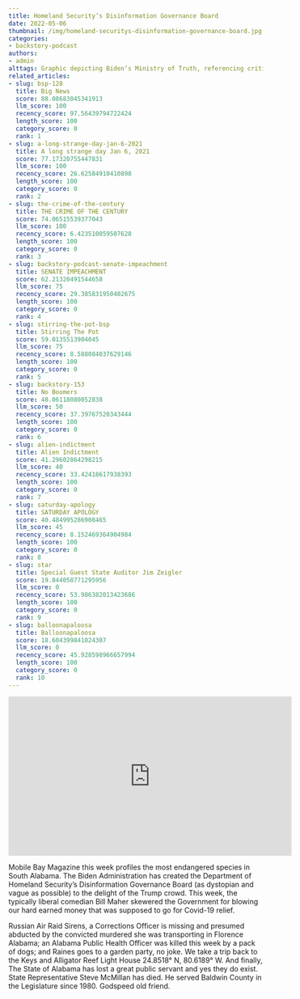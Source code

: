 ```yaml
---
title: Homeland Security’s Disinformation Governance Board
date: 2022-05-06
thumbnail: /img/homeland-securitys-disinformation-governance-board.jpg
categories:
- backstory-podcast
authors:
- admin
alttags: Graphic depicting Biden’s Ministry of Truth, referencing criticism of the Disinformation Governance Board. Fox News logo...
related_articles:
- slug: bsp-128
  title: Big News
  score: 88.08683045341913
  llm_score: 100
  recency_score: 97.56439794722424
  length_score: 100
  category_score: 0
  rank: 1
- slug: a-long-strange-day-jan-6-2021
  title: A long strange day Jan 6, 2021
  score: 77.17320755447831
  llm_score: 100
  recency_score: 26.62584910410898
  length_score: 100
  category_score: 0
  rank: 2
- slug: the-crime-of-the-century
  title: THE CRIME OF THE CENTURY
  score: 74.06515539377043
  llm_score: 100
  recency_score: 6.423510059507628
  length_score: 100
  category_score: 0
  rank: 3
- slug: backstory-podcast-senate-impeachment
  title: SENATE IMPEACHMENT
  score: 62.21320491544658
  llm_score: 75
  recency_score: 29.385831950402675
  length_score: 100
  category_score: 0
  rank: 4
- slug: stirring-the-pot-bsp
  title: Stirring The Pot
  score: 59.0135513904045
  llm_score: 75
  recency_score: 8.588084037629146
  length_score: 100
  category_score: 0
  rank: 5
- slug: backstory-153
  title: No Boomers
  score: 48.06118080052838
  llm_score: 50
  recency_score: 37.39767520343444
  length_score: 100
  category_score: 0
  rank: 6
- slug: alien-indictment
  title: Alien Indictment
  score: 41.29602864298215
  llm_score: 40
  recency_score: 33.42418617938393
  length_score: 100
  category_score: 0
  rank: 7
- slug: saturday-apology
  title: SATURDAY APOLOGY
  score: 40.484995286908465
  llm_score: 45
  recency_score: 8.152469364904984
  length_score: 100
  category_score: 0
  rank: 8
- slug: star
  title: Special Guest State Auditor Jim Zeigler
  score: 19.844058771295956
  llm_score: 0
  recency_score: 53.986382013423686
  length_score: 100
  category_score: 0
  rank: 9
- slug: balloonapaloosa
  title: Balloonapaloosa
  score: 18.604399841024307
  llm_score: 0
  recency_score: 45.928598966657994
  length_score: 100
  category_score: 0
  rank: 10
---
```

<iframe width="560" height="315" src="https://www.youtube.com/embed/uxIJ9Kwc0ok" frameborder="0" allowfullscreen></iframe>

Mobile Bay Magazine this week profiles the most endangered species in South Alabama. The Biden Administration has created the Department of Homeland Security’s Disinformation Governance Board (as dystopian and vague as possible) to the delight of the Trump crowd. This week, the typically liberal comedian Bill Maher skewered the Government for blowing our hard earned money that was supposed to go for Covid-19 relief.

Russian Air Raid Sirens, a Corrections Officer is missing and presumed abducted by the convicted murdered she was transporting in Florence Alabama; an Alabama Public Health Officer was killed this week by a pack of dogs; and Raines goes to a garden party, no joke. We take a trip back to the Keys and Alligator Reef Light House 24.8518° N, 80.6189° W. And finally, The State of Alabama has lost a great public servant and yes they do exist. State Representative Steve McMillan has died. He served Baldwin County in the Legislature since 1980. Godspeed old friend.

